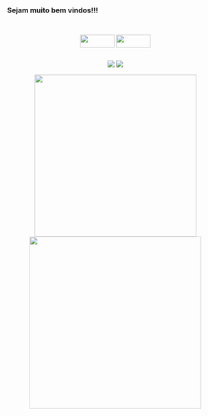 ### Sejam muito bem vindos!!!

<div style="display: inline_block"><br>
  <p align="center">
  <img align="center" height="30" width="80" src="https://img.shields.io/badge/HTML5-E34F26?style=for-the-badge&logo=html5&logoColor=white">
 <img align="center" height="30" width="80" src="https://img.shields.io/badge/CSS3-1572B6?style=for-the-badge&logo=css3&logoColor=white"> 
  </p>      
  </div>
  
  ##
<div>
  <p align=center>
  <a href = "mailto:tauanesantoscustodio@gmail.com"><img src="https://img.shields.io/badge/Gmail-D14836?style=for-the-badge&logo=gmail&logoColor=white" target="_blank"></a>
  <a href="https://www.linkedin.com/in/tauane-cust%C3%B3dio-6339b321a" target="_blank"><img src="https://img.shields.io/badge/-LinkedIn-%230077B5?style=for-the-badge&logo=linkedin&logoColor=white" target="_blank"></a> 
  </p>
</div>

</div>
<p align = "center">
  <img src = "https://github-readme-stats.vercel.app/api?username=TauaneCustodio&show_icons=true&theme=dark&hide_border=true" width = 377>
  <img src = "https://github-readme-streak-stats.herokuapp.com?user=TauaneCustodio&theme=dark&hide_border=true" width = 400>
</p>
</div>
